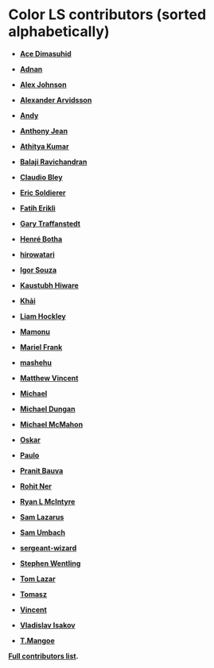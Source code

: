 Color LS contributors (sorted alphabetically)
============================================

* **[Ace Dimasuhid](https://github.com/adimasuhid)**

* **[Adnan](https://github.com/udnaan)**

* **[Alex Johnson](https://github.com/alexpjohnson)**

* **[Alexander Arvidsson](https://github.com/Metamist)**

* **[Andy](https://github.com/acarl005)**

* **[Anthony Jean](https://github.com/lewazo)**

* **[Athitya Kumar](https://github.com/athityakumar)**

* **[Balaji Ravichandran](https://github.com/balogic)**

* **[Claudio Bley](https://github.com/avdv)**

* **[Eric Soldierer](https://github.com/EricSoldierer)**

* **[Fatih Erikli](https://github.com/fatiherikli)**

* **[Gary Traffanstedt](https://github.com/blimey85)**

* **[Henré Botha](https://github.com/henrebotha)**

* **[hirowatari](https://github.com/hirowatari)**

* **[Igor Souza](https://github.com/igordcsouza)**

* **[Kaustubh Hiware](https://github.com/kaustubhhiware)**

* **[Khải](https://github.com/KSXGitHub)**

* **[Liam Hockley](https://github.com/xdega)**

* **[Mamonu](https://github.com/mamonu)**

* **[Mariel Frank](https://github.com/marielfrank)**

* **[mashehu](https://github.com/mashehu)**

* **[Matthew Vincent](https://github.com/neshmi)**

* **[Michael](https://github.com/mscottnelson)**

* **[Michael Dungan](https://github.com/xxx)**

* **[Michael McMahon](https://github.com/TechnologyClassroom)**

* **[Oskar](https://github.com/GladOSkar)**

* **[Paulo](https://github.com/redcinelli)**

* **[Pranit Bauva](https://github.com/pranitbauva1997)**

* **[Rohit Ner](https://github.com/rohitner)**

* **[Ryan L McIntyre](https://github.com/ryanoasis)**

* **[Sam Lazarus](https://github.com/sl)**

* **[Sam Umbach](https://github.com/sumbach)**

* **[sergeant-wizard](https://github.com/sergeant-wizard)**

* **[Stephen Wentling](https://github.com/swentling87)**

* **[Tom Lazar](https://github.com/tomlazar)**

* **[Tomasz](https://github.com/rubikonx9)**

* **[Vincent](https://github.com/trivett)**

* **[Vladislav Isakov](https://github.com/bladebhs)**

* **[T.Mangoe](https://github.com/t-mangoe)**


**[Full contributors list](https://github.com/athityakumar/colorls/graphs/contributors).**
